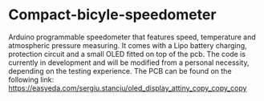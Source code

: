 # Compact-bicyle-speedometer
Arduino programmable speedometer that features speed, temperature and atmospheric pressure measuring. It comes with a Lipo battery charging, protection circuit and a small OLED fitted on top of the pcb. The code is currently in development and will be modified from a personal necessity, depending on the testing experience.
The PCB can be found on the following link: https://easyeda.com/sergiu.stanciu/oled_display_attiny_copy_copy_copy
